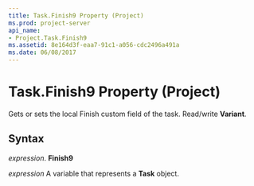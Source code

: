```yaml
---
title: Task.Finish9 Property (Project)
ms.prod: project-server
api_name:
- Project.Task.Finish9
ms.assetid: 8e164d3f-eaa7-91c1-a056-cdc2496a491a
ms.date: 06/08/2017
---
```



# Task.Finish9 Property (Project)

Gets or sets the local Finish custom field of the task. Read/write **Variant**.


## Syntax

 _expression_. **Finish9**

 _expression_ A variable that represents a **Task** object.


